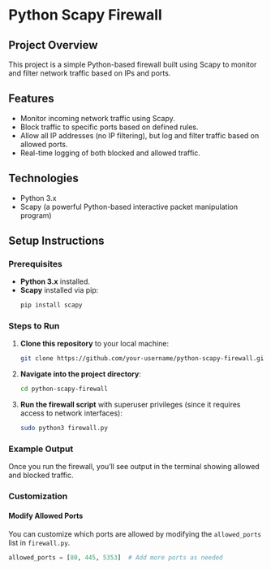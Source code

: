 # Python Scapy Firewall

## Project Overview
This project is a simple Python-based firewall built using Scapy to monitor and filter network traffic based on IPs and ports.

## Features
- Monitor incoming network traffic using Scapy.
- Block traffic to specific ports based on defined rules.
- Allow all IP addresses (no IP filtering), but log and filter traffic based on allowed ports.
- Real-time logging of both blocked and allowed traffic.

## Technologies
- Python 3.x
- Scapy (a powerful Python-based interactive packet manipulation program)

## Setup Instructions

### Prerequisites
- **Python 3.x** installed.
- **Scapy** installed via pip:
    ```bash
    pip install scapy
    ```

### Steps to Run
1. **Clone this repository** to your local machine:
    ```bash
    git clone https://github.com/your-username/python-scapy-firewall.git
    ```

2. **Navigate into the project directory**:
    ```bash
    cd python-scapy-firewall
    ```

3. **Run the firewall script** with superuser privileges (since it requires access to network interfaces):
    ```bash
    sudo python3 firewall.py
    ```

### Example Output
Once you run the firewall, you’ll see output in the terminal showing allowed and blocked traffic.


### Customization

#### Modify Allowed Ports
You can customize which ports are allowed by modifying the `allowed_ports` list in `firewall.py`.

```python
allowed_ports = [80, 445, 5353]  # Add more ports as needed
